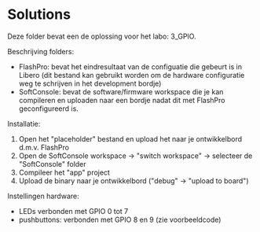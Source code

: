 # Solutions

Deze folder bevat een de oplossing voor het labo:  3_GPIO.

Beschrijving folders:
 * FlashPro: bevat het eindresultaat van de configuatie die gebeurt is in Libero (dit bestand kan gebruikt worden om de hardware configuratie weg te schrijven in het development bordje)
 * SoftConsole: bevat de software/firmware workspace die je kan compileren en uploaden naar een bordje nadat dit met FlashPro geconfigureerd is. 

Installatie:
 1. Open het "placeholder" bestand en upload het naar je ontwikkelbord d.m.v. FlashPro
 2. Open de SoftConsole workspace -> "switch workspace" -> selecteer de "SoftConsole" folder
 3. Compileer het "app" project
 4. Upload de binary naar je ontwikkelbord ("debug" -> "upload to board")
 
Instellingen hardware:
 * LEDs verbonden met GPIO 0 tot 7
 * pushbuttons: verbonden met GPIO 8 en 9 (zie voorbeeldcode)
